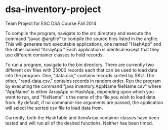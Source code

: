 dsa-inventory-project
=====================

Team Project for ESC DSA Course Fall 2014

To compile the program, navigate to the src directory and execute the 
command "javac @argfile" to compile the source files listed in the argfile.
This will generate two executable applications, one named "HashApp" and 
the other named "ArrayApp." Each application is identical except that they
use different container classes to hold records.

To run a program, navigate to the bin directory. There are currently two
different csv files with 25000 records each that can be used to load data
into the program. One, "data.csv," contains records sorted by SKU. The other, 
"rand-data.csv," contains records in random order. Run the program by
executing the command "java inventory.AppName fileName.csv" where 
"AppName" is either ArrayApp or HashApp, depending upon which you want to run,
and "fileName" is the name of the file you wish to load data from. By default,
if no command-line arguments are passed, the application will select the
sorted csv file to load data from.

Currently, both the HashTable and ItemArray container classes have been
tested and will run all of the desired functions. Neither has been timed.
